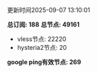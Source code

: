 更新时间2025-09-07 13:10:01

**总订阅: 188**
**总节点: 49161**
- vless节点: 22220
- hysteria2节点: 20

**google ping有效节点: 269**
